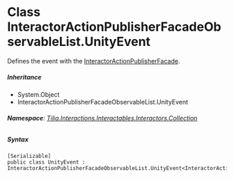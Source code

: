 # Class InteractorActionPublisherFacadeObservableList.UnityEvent

Defines the event with the [InteractorActionPublisherFacade].

##### Inheritance

* System.Object
* InteractorActionPublisherFacadeObservableList.UnityEvent

###### **Namespace**: [Tilia.Interactions.Interactables.Interactors.Collection]

##### Syntax

```
[Serializable]
public class UnityEvent : InteractorActionPublisherFacadeObservableList.UnityEvent<InteractorActionPublisherFacade>
```

[InteractorActionPublisherFacade]: ../../Interactors/InteractorActionPublisherFacade.md
[Tilia.Interactions.Interactables.Interactors.Collection]: README.md
